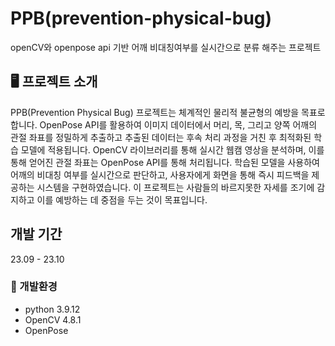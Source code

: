 # PPB(prevention-physical-bug)
openCV와 openpose api 기반 어깨 비대칭여부를 실시간으로 분류 해주는 프로젝트

## 🖥️ 프로젝트 소개
PPB(Prevention Physical Bug) 프로젝트는 체계적인 물리적 불균형의 예방을 목표로 합니다. OpenPose API를 활용하여 이미지 데이터에서 머리, 목, 그리고 양쪽 어깨의 관절 좌표를 정밀하게 추출하고 추출된 데이터는 후속 처리 과정을 거친 후 최적화된 학습 모델에 적용됩니다. OpenCV 라이브러리를 통해 실시간 웹캠 영상을 분석하며, 이를 통해 얻어진 관절 좌표는 OpenPose API를 통해 처리됩니다. 학습된 모델을 사용하여 어깨의 비대칭 여부를 실시간으로 판단하고, 사용자에게 화면을 통해 즉시 피드백을 제공하는 시스템을 구현하였습니다. 이 프로젝트는 사람들의 바르지못한 자세를 조기에 감지하고 이를 예방하는 데 중점을 두는 것이 목표입니다.


## 개발 기간
23.09 - 23.10

### 🧰 개발환경
- python 3.9.12
- OpenCV 4.8.1
- OpenPose
